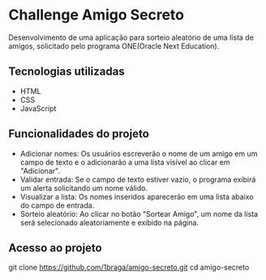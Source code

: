 # Challenge Amigo Secreto
Desenvolvimento de uma aplicação para sorteio aleatório de uma lista de amigos, solicitado pelo programa ONE(Oracle Next Education).
## Tecnologias utilizadas
- HTML
- CSS
- JavaScript
## Funcionalidades do projeto
- Adicionar nomes: Os usuários escreverão o nome de um amigo em um campo de texto e o adicionarão a uma lista visível ao clicar em "Adicionar".
- Validar entrada: Se o campo de texto estiver vazio, o programa exibirá um alerta solicitando um nome válido.
- Visualizar a lista: Os nomes inseridos aparecerão em uma lista abaixo do campo de entrada.
- Sorteio aleatório: Ao clicar no botão "Sortear Amigo", um nome da lista será selecionado aleatoriamente e exibido na página.
## Acesso ao projeto
git clone https://github.com/1braga/amigo-secreto.git
cd amigo-secreto
